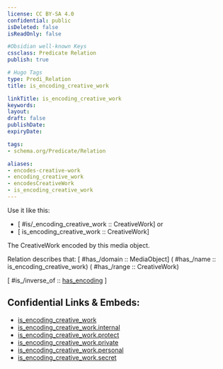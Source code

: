 ```yaml
---
license: CC BY-SA 4.0
confidential: public
isDeleted: false
isReadOnly: false

#Obsidian well-known Keys
cssclass: Predicate Relation
publish: true

# Hugo Tags
type: Predi_Relation
title: is_encoding_creative_work

linkTitle: is_encoding_creative_work
keywords: 
layout: 
draft: false
publishDate:
expiryDate: 

tags:
- schema.org/Predicate/Relation

aliases:
- encodes-creative-work
- encoding_creative_work
- encodesCreativeWork
- is_encoding_creative_work
---
```


Use it like this: 
- [ #is/_encoding_creative_work :: CreativeWork] or 
- [ is_encoding_creative_work :: CreativeWork] 

The CreativeWork encoded by this media object.

Relation describes that: 
[ #has_/domain  :: MediaObject]
( #has_/name :: is_encoding_creative_work)
( #has_/range :: CreativeWork)

[ #is_/inverse_of  :: [has_encoding](schema.org/Predicate/Relations/has/has_encoding.md) ]



## Confidential Links & Embeds: 
- [is_encoding_creative_work](../../../../../_public/schema.org/Predicate/Relations/is/is_encoding_creative_work.md) 
- [is_encoding_creative_work.internal](../../../../../_internal/schema.org/Predicate/Relations/is/is_encoding_creative_work.internal.md) 
- [is_encoding_creative_work.protect](../../../../../_protect/schema.org/Predicate/Relations/is/is_encoding_creative_work.protect.md) 
- [is_encoding_creative_work.private](../../../../../_private/schema.org/Predicate/Relations/is/is_encoding_creative_work.private.md) 
- [is_encoding_creative_work.personal](../../../../../_personal/schema.org/Predicate/Relations/is/is_encoding_creative_work.personal.md) 
- [is_encoding_creative_work.secret](../../../../../_secret/schema.org/Predicate/Relations/is/is_encoding_creative_work.secret.md) 
